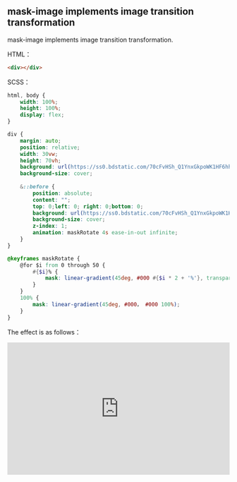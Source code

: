 ## mask-image implements image transition transformation

mask-image implements image transition transformation.

HTML：

```html
<div></div>
```

SCSS：
```scss
html, body {
    width: 100%;
    height: 100%;
    display: flex;
}

div {
    margin: auto;
    position: relative;
    width: 30vw;
    height: 70vh;
    background: url(https://ss0.bdstatic.com/70cFvHSh_Q1YnxGkpoWK1HF6hhy/it/u=2128480768,3645204276&fm=26&gp=0.jpg) no-repeat;
    background-size: cover;
    
    &::before {
        position: absolute;
        content: "";
        top: 0;left: 0; right: 0;bottom: 0;
        background: url(https://ss0.bdstatic.com/70cFvHSh_Q1YnxGkpoWK1HF6hhy/it/u=1877625006,2341162086&fm=26&gp=0.jpg) no-repeat;
        background-size: cover;
        z-index: 1;
        animation: maskRotate 4s ease-in-out infinite;
    }
}

@keyframes maskRotate {
    @for $i from 0 through 50 { 
        #{$i}% {
            mask: linear-gradient(45deg, #000 #{$i * 2 + '%'}, transparent #{$i * 2.5 + '%'}, transparent #{$i * 2.5 + '%'});
        }
    }
    100% {
        mask: linear-gradient(45deg, #000， #000 100%);
    }
}
```

The effect is as follows：

<iframe height="300" style="width: 100%;" scrolling="no" title="bg-mask-transition" src="https://codepen.io/dvha/embed/MWZBXWp?default-tab=html%2Cresult" frameborder="no" loading="lazy" allowtransparency="true" allowfullscreen="true">
  See the Pen <a href="https://codepen.io/dvha/pen/MWZBXWp">
  bg-mask-transition</a> by HaDV (<a href="https://codepen.io/dvha">@dvha</a>)
  on <a href="https://codepen.io">CodePen</a>.
</iframe>